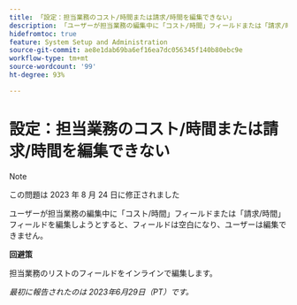 ```yaml
---
title: 「設定：担当業務のコスト/時間または請求/時間を編集できない」
description: 「ユーザーが担当業務の編集中に「コスト/時間」フィールドまたは「請求/時間」フィールドを編集しようとすると、フィールドは空白になり、ユーザーは編集できません。」
hidefromtoc: true
feature: System Setup and Administration
source-git-commit: ae8e1dab69ba6ef16ea7dc056345f140b80ebc9e
workflow-type: tm+mt
source-wordcount: '99'
ht-degree: 93%

---
```



# 設定：担当業務のコスト/時間または請求/時間を編集できない



>[!NOTE]
>
>この問題は 2023 年 8 月 24 日に修正されました

ユーザーが担当業務の編集中に「コスト/時間」フィールドまたは「請求/時間」フィールドを編集しようとすると、フィールドは空白になり、ユーザーは編集できません。

**回避策**

担当業務のリストのフィールドをインラインで編集します。

_最初に報告されたのは 2023年6月29日（PT）です。_

